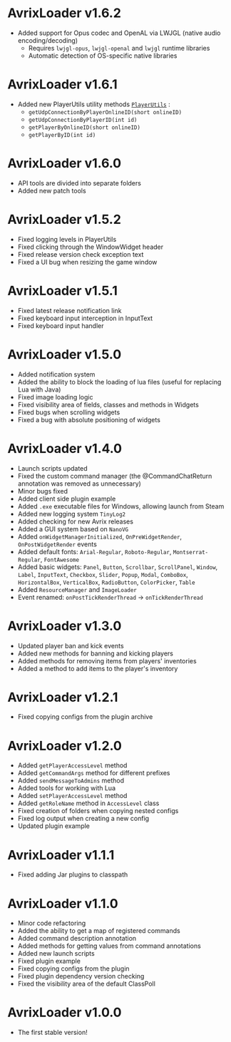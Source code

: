 # AvrixLoader v1.6.2

- Added support for Opus codec and OpenAL via LWJGL (native audio encoding/decoding)
  - Requires `lwjgl-opus`, `lwjgl-openal` and `lwjgl` runtime libraries
  - Automatic detection of OS-specific native libraries

# AvrixLoader v1.6.1

- Added new PlayerUtils utility methods [`PlayerUtils`](src/main/java/com/avrix/api/server/PlayerUtils.java) :
  - `getUdpConnectionByPlayerOnlineID(short onlineID)`
  - `getUdpConnectionByPlayerID(int id)`
  - `getPlayerByOnlineID(short onlineID)`
  - `getPlayerByID(int id)`

# AvrixLoader v1.6.0

- API tools are divided into separate folders
- Added new patch tools

# AvrixLoader v1.5.2

- Fixed logging levels in PlayerUtils
- Fixed clicking through the WindowWidget header
- Fixed release version check exception text
- Fixed a UI bug when resizing the game window

# AvrixLoader v1.5.1

- Fixed latest release notification link
- Fixed keyboard input interception in InputText
- Fixed keyboard input handler

# AvrixLoader v1.5.0

- Added notification system
- Added the ability to block the loading of lua files (useful for replacing Lua with Java)
- Fixed image loading logic
- Fixed visibility area of fields, classes and methods in Widgets
- Fixed bugs when scrolling widgets
- Fixed a bug with absolute positioning of widgets

# AvrixLoader v1.4.0

- Launch scripts updated
- Fixed the custom command manager (the @CommandChatReturn annotation was removed as unnecessary)
- Minor bugs fixed
- Added client side plugin example
- Added `.exe` executable files for Windows, allowing launch from Steam
- Added new logging system `TinyLog2`
- Added checking for new Avrix releases
- Added a GUI system based on `NanoVG`
- Added `onWidgetManagerInitialized`, `OnPreWidgetRender`, `OnPostWidgetRender` events
- Added default fonts: `Arial-Regular`, `Roboto-Regular`, `Montserrat-Regular`, `FontAwesome`
- Added basic
  widgets: `Panel`, `Button`, `Scrollbar`, `ScrollPanel`, `Window`, `Label`, `InputText`, `Checkbox`, `Slider`, `Popup`, `Modal`, `ComboBox`, `HorizontalBox`, `VerticalBox`, `RadioButton`, `ColorPicker`, `Table`
- Added `ResourceManager` and `ImageLoader`
- Event renamed: `onPostTickRenderThread` -> `onTickRenderThread`

# AvrixLoader v1.3.0

- Updated player ban and kick events
- Added new methods for banning and kicking players
- Added methods for removing items from players' inventories
- Added a method to add items to the player's inventory

# AvrixLoader v1.2.1

- Fixed copying configs from the plugin archive

# AvrixLoader v1.2.0

- Added `getPlayerAccessLevel` method
- Added `getCommandArgs` method for different prefixes
- Added `sendMessageToAdmins` method
- Added tools for working with Lua
- Added `setPlayerAccessLevel` method
- Added `getRoleName` method in `AccessLevel` class
- Fixed creation of folders when copying nested configs
- Fixed log output when creating a new config
- Updated plugin example

# AvrixLoader v1.1.1

- Fixed adding Jar plugins to classpath

# AvrixLoader v1.1.0

- Minor code refactoring
- Added the ability to get a map of registered commands
- Added command description annotation
- Added methods for getting values from command annotations
- Added new launch scripts
- Fixed plugin example
- Fixed copying configs from the plugin
- Fixed plugin dependency version checking
- Fixed the visibility area of the default ClassPoll

# AvrixLoader v1.0.0

- The first stable version!
